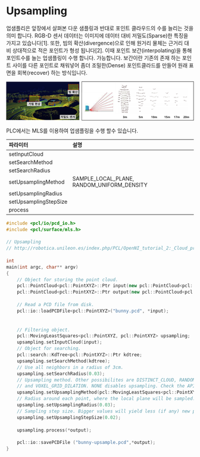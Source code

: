 # Upsampling

업샘플리은 앞장에서 살펴본 다운 샘플링과 반대로 포인트 클라우드의 수를 늘리는 것을 의미 합니다. RGB-D 센서 데이터는 이미지에 데이터 대비 저밀도\(Sparse\)한 특징을 가지고 있습니다\[1\]. 또한, 빔의 확산\(divergence\)으로 인해 원거리 물체는 근거리 대비 상대적으로 적은 포인트가 형성 됩니다\[2\]. 이때 포인트 보간\(interpolating\)을 통해 포인트수를 늘는 업샘플링이 수행 합니다. 가능합니다. 보간이란  기존의 존재 하는 포인트 사이를 다른 포인트로 채워넣어 좀더 조밀한\(Dense\) 포인트클라드를 만들어 원래 표면을 회복\(recover\) 하는  방식입니다. 

![](../../../.gitbook/assets/image%20%286%29.png)

PLC에서는 MLS를 이용하여 업샘플링을 수행 할수 있습니다. 



| 파라미터 | 설명 |
| :--- | :--- |
| setInputCloud |  |
| setSearchMethod |  |
| setSearchRadius |  |
| setUpsamplingMethod | SAMPLE\_LOCAL\_PLANE,  RANDOM\_UNIFORM\_DENSITY |
| setUpsamplingRadius |  |
| setUpsamplingStepSize |  |
| process |  |

```cpp
#include <pcl/io/pcd_io.h>
#include <pcl/surface/mls.h>

// Upsampling
// http://robotica.unileon.es/index.php/PCL/OpenNI_tutorial_2:_Cloud_processing_(basic)#Upsampling

int
main(int argc, char** argv)
{
	// Object for storing the point cloud.
	pcl::PointCloud<pcl::PointXYZ>::Ptr input(new pcl::PointCloud<pcl::PointXYZ>);
	pcl::PointCloud<pcl::PointXYZ>::Ptr output(new pcl::PointCloud<pcl::PointXYZ>);

	// Read a PCD file from disk.
	pcl::io::loadPCDFile<pcl::PointXYZ>("bunny.pcd", *input);


	// Filtering object.
	pcl::MovingLeastSquares<pcl::PointXYZ, pcl::PointXYZ> upsampling;
	upsampling.setInputCloud(input);
	// Object for searching.
	pcl::search::KdTree<pcl::PointXYZ>::Ptr kdtree;
	upsampling.setSearchMethod(kdtree);
	// Use all neighbors in a radius of 3cm.
	upsampling.setSearchRadius(0.03);
	// Upsampling method. Other possibilites are DISTINCT_CLOUD, RANDOM_UNIFORM_DENSITY
	// and VOXEL_GRID_DILATION. NONE disables upsampling. Check the API for details.
	upsampling.setUpsamplingMethod(pcl::MovingLeastSquares<pcl::PointXYZ, pcl::PointXYZ>::SAMPLE_LOCAL_PLANE);
	// Radius around each point, where the local plane will be sampled.
	upsampling.setUpsamplingRadius(0.03);
	// Sampling step size. Bigger values will yield less (if any) new points.
	upsampling.setUpsamplingStepSize(0.02);

	upsampling.process(*output);
	
	pcl::io::savePCDFile ("bunny-upsample.pcd",*output);
}
```



